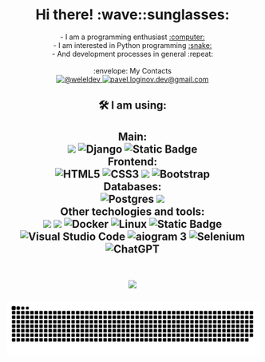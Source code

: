 <!---
imper-dom/imper-dom is a ✨ special ✨ repository because its `README.md` (this file) appears on your GitHub profile.
You can click the Preview link to take a look at your changes.
--->
<div align="center">
    <h1>Hi there! :wave::sunglasses:</h1>
    <div> - I am a programming enthusiast <a href="https://www.google.com">:computer:<a/>
    <div> - I am interested in Python programming <a href="https://www.python.org">:snake:<a/></div> 
    <div> - And development processes in general :repeat:</div>
<div/>
<br/>
<div>
  <div>:envelope: My Contacts <div/>
  <a href="https://t.me/AAAAA">
    <img src="https://img.shields.io/badge/@aaaaa-2CA5E0?style=flat&logo=telegram&logoColor=white" alt="@weleldev" />
  </a> 
  <a href="mailto:fdgdfgdgdgv@gmail.com">
      <img src="https://img.shields.io/badge/fdgdfgdgdgv.dev@gmail.com-%2314354c.svg?style=flat&logo=gmail&logoColor=red" alt="pavel.loginov.dev@gmail.com" />
  </a>
</div>


<div>
  <h2 align="center">🛠️ I am using:<h2/>
  <div>Main:<div/>
      <div>
        <img src="https://img.shields.io/badge/Python-yellow?logo=python">
        <img src="https://img.shields.io/badge/Django-%23092e20.svg?logo=django&logoColor=white&style=flat" alt="Django"/>
        <img alt="Static Badge" src="https://img.shields.io/badge/Flask-ffffff?logo=flask&labelColor=%23000000&color=000000">
      </div>
  <div>Frontend:<div/>
      <div>
        <img src="https://img.shields.io/badge/HTML5-%23e34f26.svg?logo=html5&logoColor=white&style=flat" alt="HTML5"/> 
        <img src="https://img.shields.io/badge/CSS3-%231572b6.svg?logo=css3&logoColor=white&style=flat" alt="CSS3"/> 
        <img <img src="https://img.shields.io/badge/SASS-8A2BE2?logo=sass"/> 
        <img src="https://img.shields.io/badge/Bootstrap-%237952b3.svg?logo=bootstrap&logoColor=white&style=flat" alt="Bootstrap"/>
      </div>
  <div>Databases:<div/>
      <div>
        <img src="https://img.shields.io/badge/Postgres-%23336791.svg?logo=postgresql&logoColor=white&style=flat" alt="Postgres"/>
        <img src="https://img.shields.io/badge/SQLite-%23003B57?logo=sqlite">
      <div/>
  <div>Other techologies and tools:<div/>
      <div>
      <img src="https://img.shields.io/badge/Git-%23ffffff?logo=git&logoColor=%23F05032">
      <img src="https://img.shields.io/badge/GitHub-%23e5e5e5?logo=github&logoColor=%23181717">
      <img src="https://img.shields.io/badge/Docker-%230db7ed.svg?style=flat&logo=docker&logoColor=white" alt="Docker"/> 
      <img src="https://img.shields.io/badge/Linux-%23fcc624.svg?logo=linux&logoColor=white&style=flat" alt="Linux"/> 
      <img alt="Static Badge" src="https://img.shields.io/badge/PyCharm-%230C9D58?logo=pycharm&logoColor=black">
      <img src="https://img.shields.io/badge/VS%20Code-0078d7.svg?style=flat&logo=visual-studio-code&logoColor=white" alt="Visual Studio Code"/>
      <img src="https://img.shields.io/badge/aiogram 3-%2300ADD8.svg?style=flat&logo=telegram&logoColor=white" alt="aiogram 3"/> 
      <img src="https://img.shields.io/badge/Selenium-%23009639.svg?style=flat&logo=selenium&logoColor=white" alt="Selenium"/>
      <img src="https://img.shields.io/badge/ChatGPT-%23000000.svg?style=flat&logo=openai&logoColor=white" alt="ChatGPT"/> 
<div/>
    
<br/>

<p align="center">
    <a href="https://www.codewars.com/users/imper-dom"><img src="https://www.codewars.com/users/imper-dom/badges/micro"/></a>
<p/>

<div align="center">
  <img alt="snake eating my contributions" src="https://raw.githubusercontent.com/salesp07/salesp07/output/github-contribution-grid-snake.svg" />
</div>


<!---
| :pencil: **Tech Blog**| <a href="https://medium.com/@pavel.loginov.dev"><img src="https://img.shields.io/badge/Medium-12100E?style=flat&logo=medium&logoColor=white" alt="Medium" /></a> <a href="https://teletype.in/@loginovpavel"><img src="https://img.shields.io/badge/Teletype-2CA5E0?style=flat&logoColor=white" alt="Teletype" /></a>|
|:-|:-|
| 🚀 **Exist on**| <a href="https://www.codewars.com/users/-welel-"><img src="https://www.codewars.com/users/-welel-/badges/micro" /></a> <a href="https://stepik.org/users/45294126"><img src="https://img.shields.io/badge/Stekip-12100E?style=flat&logoColor=white" alt="Stepik" /></a>|
| :envelope: **My Contacts**| <a href="https://t.me/weleldev"><img src="https://img.shields.io/badge/@weleldev-2CA5E0?style=flat&logo=telegram&logoColor=white" alt="@weleldev" /></a> <a href="mailto:pavel.loginov.dev@gmail.com"><img src="https://img.shields.io/badge/-pavel.loginov.dev@gmail.com-%2314354c.svg?style=flat&logo=gmail&logoColor=red" alt="pavel.loginov.dev@gmail.com" /></a> |

<b>🛠️ I am using:</b>
|Main|
|:-:|
|<img src="https://img.shields.io/badge/Python-%2314354c.svg?logo=Python&logoColor=white&style=flat" alt="Python"/> <img src="https://img.shields.io/badge/Django-%23092e20.svg?logo=django&logoColor=white&style=flat" alt="Django"/>|
|**Frontend**|
|<img src="https://img.shields.io/badge/HTML5-%23e34f26.svg?logo=html5&logoColor=white&style=flat" alt="HTML5"/> <img src="https://img.shields.io/badge/CSS3-%231572b6.svg?logo=css3&logoColor=white&style=flat" alt="CSS3"/> <img src="https://img.shields.io/badge/Bootstrap-%237952b3.svg?logo=bootstrap&logoColor=white&style=flat" alt="Bootstrap"/>|
|**Databases**|
|<img src="https://img.shields.io/badge/Postgres-%23336791.svg?logo=postgresql&logoColor=white&style=flat" alt="Postgres"/>|
|**Other techologies and tools**|
|<img src="https://img.shields.io/badge/VS%20Code-0078d7.svg?style=flat&logo=visual-studio-code&logoColor=white" alt="Visual Studio Code"/> <img src="https://img.shields.io/badge/Markdown-%23000000.svg?style=flat&logo=markdown&logoColor=white" alt="Markdown"/> <img src="https://img.shields.io/badge/ChatGPT-%23000000.svg?style=flat&logo=openai&logoColor=white" alt="ChatGPT"/> <img src="https://img.shields.io/badge/Linux-%23fcc624.svg?logo=linux&logoColor=white&style=flat" alt="Linux"/> <img src="https://img.shields.io/badge/git-%23d22128.svg?logo=git&logoColor=white&style=flat" alt="Git"/> <img src="https://img.shields.io/badge/Docker-%230db7ed.svg?style=flat&logo=docker&logoColor=white" alt="Docker"/> <img src="https://img.shields.io/badge/aiogram 3-%2300ADD8.svg?style=flat&logo=telegram&logoColor=white" alt="aiogram 3"/> <img src="https://img.shields.io/badge/Selenium-%23009639.svg?style=flat&logo=selenium&logoColor=white" alt="Selenium"/>|
--->
